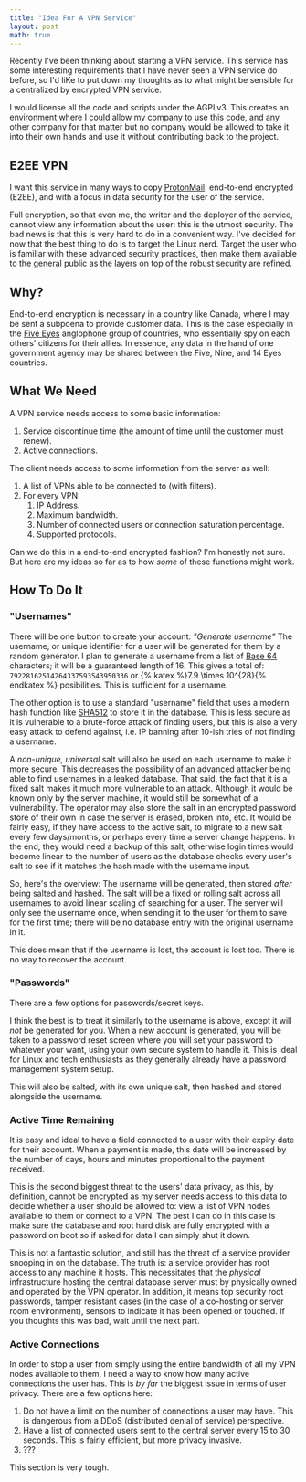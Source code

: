 ```yaml
---
title: "Idea For A VPN Service"
layout: post
math: true
---
```


Recently I've been thinking about starting a VPN service.
This service has some interesting requirements that I have never seen a VPN service do before, so I'd liKe to put down my thoughts as to what might be sensible for a centralized by encrypted VPN service.

I would license all the code and scripts under the AGPLv3.
This creates an environment where I could allow my company to use this code, and any other company for that matter but no company would be allowed to take it into their own hands and use it without contributing back to the project.

## E2EE VPN

I want this service in many ways to copy [ProtonMail](https://protonmail.com):
end-to-end encrypted (E2EE), and with a focus in data security for the user of the service.

Full encryption, so that even me, the writer and the deployer of the service, cannot view any information about the user: this is the utmost security.
The bad news is that this is very hard to do in a convenient way.
I've decided for now that the best thing to do is to target the Linux nerd.
Target the user who is familiar with these advanced security practices, then make them available to the general public as the layers on top of the robust security are refined.

## Why?

End-to-end encryption is necessary in a country like Canada, where I may be sent a subpoena to provide customer data.
This is the case especially in the [Five Eyes](https://en.wikipedia.org/wiki/Five_Eyes) anglophone group of countries, who essentially spy on each others' citizens for their allies.
In essence, any data in the hand of one government agency may be shared between the Five, Nine, and 14 Eyes countries.

## What We Need

A VPN service needs access to some basic information:
1. Service discontinue time (the amount of time until the customer must renew).
2. Active connections.

The client needs access to some information from the server as well:
1. A list of VPNs able to be connected to (with filters).
2. For every VPN:
   1. IP Address.
   2. Maximum bandwidth.
   3. Number of connected users or connection saturation percentage.
   4. Supported protocols.

Can we do this in a end-to-end encrypted fashion?
I'm honestly not sure. But here are my ideas so far as to how *some* of these functions might work.

## How To Do It

### "Usernames"

There will be one button to create your account: *"Generate username"*
The username, or unique identifier for a user will be generated for them by a random generator.
I plan to generate a username from a list of [Base 64](https://en.wikipedia.org/wiki/Base64) characters; it will be a guaranteed length of 16.
This gives a total of: `79228162514264337593543950336` or {% katex %}7.9 \times 10^{28}{% endkatex %} posibilities.
This is sufficient for a username.

The other option is to use a standard "username" field that uses a modern hash function like [SHA512](https://en.wikipedia.org/wiki/Secure_Hash_Algorithms) to store it in the database.
This is less secure as it is vulnerable to a brute-force attack of finding users,
but this is also a very easy attack to defend against, i.e. IP banning after 10-ish tries of not finding a username.

A *non-unique, universal* salt will also be used on each username to make it more secure.
This decreases the possibility of an advanced attacker being able to find usernames in a leaked database.
That said, the fact that it is a fixed salt makes it much more vulnerable to an attack.
Although it would be known only by the server machine, it would still be somewhat of a vulnerability.
The operator may also store the salt in an encrypted password store of their own in case the server is erased, broken into, etc.
It would be fairly easy, if they have access to the active salt, to migrate to a new salt every few days/months, or perhaps every time a server change happens.
In the end, they would need a backup of this salt, otherwise login times would become linear to the number of users as the database checks every user's salt to see if it matches the hash made with the username input.

So, here's the overview:
The username will be generated, then stored *after* being salted and hashed.
The salt will be a fixed or rolling salt across all usernames to avoid linear scaling of searching for a user.
The server will only see the username once, when sending it to the user for them to save for the first time;
there will be no database entry with the original username in it.

This does mean that if the username is lost, the account is lost too. There is no way to recover the account.

### "Passwords"

There are a few options for passwords/secret keys.

I think the best is to treat it similarly to the username is above, except it will *not* be generated for you.
When a new account is generated, you will be taken to a password reset screen where you will set your password to whatever your want, using your own secure system to handle it.
This is ideal for Linux and tech enthusiasts as they generally already have a password management system setup.

This will also be salted, with its own unique salt, then hashed and stored alongside the username.

### Active Time Remaining

It is easy and ideal to have a field connected to a user with their expiry date for their account.
When a payment is made, this date will be increased by the number of days, hours and minutes proportional to the payment received.

This is the second biggest threat to the users' data privacy, as this, by definition, cannot be encrypted as my server needs access to this data to decide whether a user should be allowed to: view a list of VPN nodes available to them or connect to a VPN.
The best I can do in this case is make sure the database and root hard disk are fully encrypted with a password on boot so if asked for data I can simply shut it down.

This is not a fantastic solution, and still has the threat of a service provider snooping in on the database.
The truth is: a service provider has root access to any machine it hosts.
This necessitates that the *physical* infrastructure hosting the central database server must by physically owned and operated by the VPN operator.
In addition, it means top security root passwords, tamper resistant cases (in the case of a co-hosting or server room environment), sensors to indicate it has been opened or touched.
If you thoughts this was bad, wait until the next part.

### Active Connections

In order to stop a user from simply using the entire bandwidth of all my VPN nodes available to them, I need a way to know how many active connections the user has.
This is *by far* the biggest issue in terms of user privacy.
There are a few options here:
1. Do not have a limit on the number of connections a user may have. This is dangerous from a DDoS (distributed denial of service) perspective.
2. Have a list of connected users sent to the central server every 15 to 30 seconds. This is fairly efficient, but more privacy invasive.
3. ???

This section is very tough.

